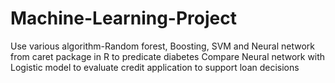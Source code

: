 # Machine-Learning-Project
Use various algorithm-Random forest, Boosting, SVM and Neural network from caret package in R to predicate diabetes 
Compare Neural network with Logistic model to evaluate credit application to support loan decisions
